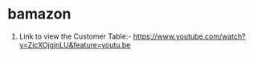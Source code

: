 # bamazon
1) Link to view the Customer Table:-
https://www.youtube.com/watch?v=ZicXOjgjnLU&feature=youtu.be
